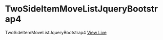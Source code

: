 # TwoSideItemMoveListJqueryBootstrap4
TwoSideItemMoveListJqueryBootstrap4 [View Live](https://ashfaqalizardariofficial.github.io/TwoSideItemMoveListJqueryBootstrap4/)


